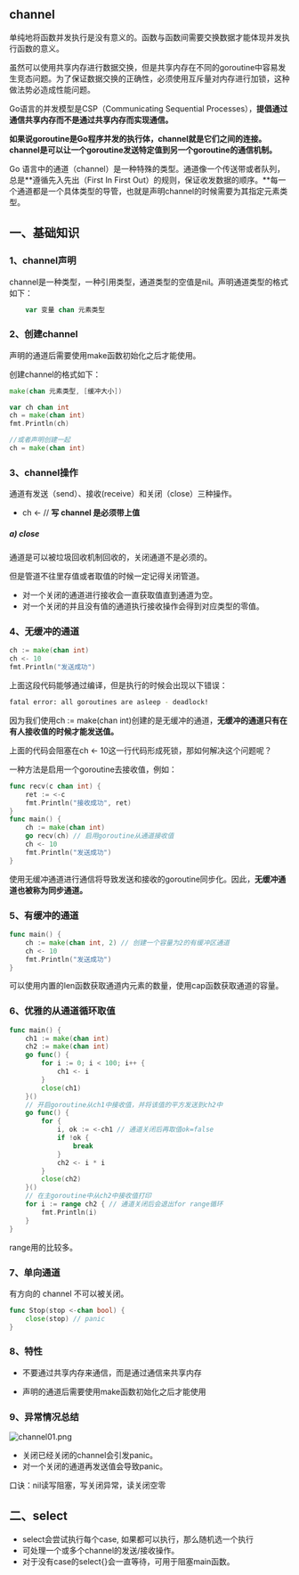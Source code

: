 ## channel
单纯地将函数并发执行是没有意义的。函数与函数间需要交换数据才能体现并发执行函数的意义。

虽然可以使用共享内存进行数据交换，但是共享内存在不同的goroutine中容易发生竞态问题。为了保证数据交换的正确性，必须使用互斥量对内存进行加锁，这种做法势必造成性能问题。

Go语言的并发模型是CSP（Communicating Sequential Processes），**提倡通过通信共享内存而不是通过共享内存而实现通信。**

**如果说goroutine是Go程序并发的执行体，channel就是它们之间的连接。channel是可以让一个goroutine发送特定值到另一个goroutine的通信机制。**

Go 语言中的通道（channel）是一种特殊的类型。通道像一个传送带或者队列，总是**遵循先入先出（First In First Out）的规则，保证收发数据的顺序。**每一个通道都是一个具体类型的导管，也就是声明channel的时候需要为其指定元素类型。

## 一、基础知识
### 1、channel声明
channel是一种类型，一种引用类型，通道类型的空值是nil。声明通道类型的格式如下：
```go
    var 变量 chan 元素类型
```

### 2、创建channel
声明的通道后需要使用make函数初始化之后才能使用。

创建channel的格式如下：
```go 
make(chan 元素类型, [缓冲大小])

var ch chan int
ch = make(chan int)
fmt.Println(ch)

//或者声明创建一起
ch = make(chan int)
```
### 3、channel操作
通道有发送（send）、接收(receive）和关闭（close）三种操作。

* ch <-  // **写 channel 是必须带上值**

##### a) close
通道是可以被垃圾回收机制回收的，关闭通道不是必须的。

但是管道不往里存值或者取值的时候一定记得关闭管道。

* 对一个关闭的通道进行接收会一直获取值直到通道为空。
* 对一个关闭的并且没有值的通道执行接收操作会得到对应类型的零值。

### 4、无缓冲的通道
```go
ch := make(chan int)
ch <- 10
fmt.Println("发送成功")
``` 
上面这段代码能够通过编译，但是执行的时候会出现以下错误：
```sh
fatal error: all goroutines are asleep - deadlock!
```

因为我们使用ch := make(chan int)创建的是无缓冲的通道，**无缓冲的通道只有在有人接收值的时候才能发送值。**

上面的代码会阻塞在ch <- 10这一行代码形成死锁，那如何解决这个问题呢？

一种方法是启用一个goroutine去接收值，例如：
```go
func recv(c chan int) {
    ret := <-c
    fmt.Println("接收成功", ret)
}
func main() {
    ch := make(chan int)
    go recv(ch) // 启用goroutine从通道接收值
    ch <- 10
    fmt.Println("发送成功")
}
```

使用无缓冲通道进行通信将导致发送和接收的goroutine同步化。因此，**无缓冲通道也被称为同步通道。**

### 5、有缓冲的通道
```go
func main() {
    ch := make(chan int, 2) // 创建一个容量为2的有缓冲区通道
    ch <- 10
    fmt.Println("发送成功")
}
```
可以使用内置的len函数获取通道内元素的数量，使用cap函数获取通道的容量。

### 6、优雅的从通道循环取值
```go
func main() {
    ch1 := make(chan int)
    ch2 := make(chan int)
    go func() {
        for i := 0; i < 100; i++ {
            ch1 <- i
        }
        close(ch1)
    }()
    // 开启goroutine从ch1中接收值，并将该值的平方发送到ch2中
    go func() {
        for {
            i, ok := <-ch1 // 通道关闭后再取值ok=false
            if !ok {
                break
            }
            ch2 <- i * i
        }
        close(ch2)
    }()
    // 在主goroutine中从ch2中接收值打印
    for i := range ch2 { // 通道关闭后会退出for range循环
        fmt.Println(i)
    }
}
```
range用的比较多。

### 7、单向通道
有方向的 channel 不可以被关闭。
```go
func Stop(stop <-chan bool) {
	close(stop) // panic
}
```

### 8、特性
* 不要通过共享内存来通信，而是通过通信来共享内存

* 声明的通道后需要使用make函数初始化之后才能使用

### 9、异常情况总结
 ![channel01.png](https://pic.imgdb.cn/item/622d3d555baa1a80ab00ec67.png)

* 关闭已经关闭的channel会引发panic。
* 对一个关闭的通道再发送值会导致panic。

口诀：nil读写阻塞，写关闭异常，读关闭空零

## 二、select
* select会尝试执行每个case, 如果都可以执行，那么随机选一个执行
* 可处理一个或多个channel的发送/接收操作。
* 对于没有case的select{}会一直等待，可用于阻塞main函数。
